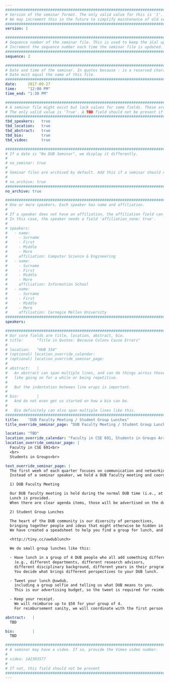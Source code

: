 ```yaml
---
################################################################################
# Version of the seminar format. The only valid value for this is '1'.
# We may increment this in the future to simplify maintenance of old seminars.
################################################################################
version: 1

################################################################################
# Sequence number of the seminar file. This is used to keep the iCal up to date.
# Increment the sequence number each time the seminar file is updated.
################################################################################
sequence: 2

################################################################################
# Date and time of the seminar. In quotes because : is a reserved character.
# Date must equal the name of this file.
################################################################################
date:     2017-09-27
time:     "12:00 PM"
time_end: "1:30 PM"

################################################################################
# A seminar file might exist but lack values for some fields. These are 'TBD'.
# The only valid value is 'True'. A TBD field should not be present if 'False'.
################################################################################
tbd_speakers:   true
tbd_location:   true
tbd_abstract:   true
tbd_bio:        true
tbd_video:      true

################################################################################
# If a date is "No DUB Seminar", we display it differently.
#
# no_seminar: true
#
# Seminar files are archived by default. Add this if a seminar should not be.
#
# no_archive: true
################################################################################
no_archive: true

################################################################################
# One or more speakers. Each speaker has name and affiliation.
#
# If a speaker does not have an affiliation, the affiliation field can be removed.
# In this case, the speaker needs a field 'affiliation_none: true'.
#
# speakers:
#   - name:
#     - Surname
#     - First
#     - Middle
#     - More
#     affiliation: Computer Science & Engineering
#   - name:
#     - Surname
#     - First
#     - Middle
#     - More
#     affiliation: Information School
#   - name:
#     - Surname
#     - First
#     - Middle
#     - More
#     affiliation: Carnegie Mellon University
################################################################################
speakers:

################################################################################
# Our core fields are title, location, abstract, bio.
# title:      "Title in Quotes: Because Colons Cause Errors"
#
# location:   "HUB 334"
# (optional) location_override_calendar:
# (optional) location_override_seminar_page:
#
# abstract:   |
#   An abstract can span multiple lines, and can do things across those lines,
#   like going on for a while or being repetitive.
#
#   But the indentation between line wraps is important.
#
# bio:        |
#   And do not even get us started on how a bio can be.
#
#   Bio definitely can also span multiple lines like this.
################################################################################
title:    "DUB Faculty Meeting / Student Group Lunches"
title_override_seminar_page: "DUB Faculty Meeting / Student Group Lunches"

location: "TBD"
location_override_calendar: "Faculty in CSE 691, Students in Groups Arranged on Website"
location_override_seminar_page: |
  Faculty in CSE 691<br>
  <br>
  Students in Groups<br>

text_override_seminar_page: |
  The first week of each quarter focuses on communication and networking within the DUB community. 
  Instead of a seminar speaker, we hold a DUB faculty meeting and coordinate student small group lunches. 

  1) DUB Faculty Meeting

  Our DUB faculty meeting is held during the normal DUB time (i.e., at 12:00) in CSE 691 (i.e., Gates Commons).
  Lunch is provided. 
  When there are clear agenda items, those will be advertised on the dub-faculty mailing list.

  2) Student Group Lunches

  The heart of the DUB community is our diversity of perspectives, 
  bringing together people and ideas that might otherwise be hidden in our units. 
  We have created a speadsheet to help you find a group for lunch, and to coordinate reimbursement.

  <http://tiny.cc/uwdublunch>

  We do small group lunches like this:

  - Have lunch in a group of 4 DUB people who all add something different 
    (e.g., different departments, different research advisors, 
    different disciplinary background, different years in their program). 
    You decide what brings different perspectives to your DUB lunch.

  - Tweet your lunch @uwdub, 
    including a group selfie and telling us what DUB means to you. 
    This is our advertising budget, so the tweet is required for reimbursement.

  - Keep your receipt. 
    We will reimburse up to $50 for your group of 4. 
    For reimbursement sanity, we will coordinate with the first person listed in each group.

abstract:   |
  TBD

bio:        |
  TBD

################################################################################
# A seminar may have a video. If so, provide the Vimeo video number.
#
# video: 142303577
#
# If not, this field should not be present
################################################################################
---
```

